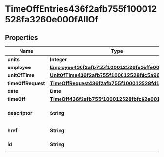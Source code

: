 

# TimeOffEntries436f2afb755f100012528fa3260e000fAllOf


## Properties

Name | Type | Description | Notes
------------ | ------------- | ------------- | -------------
**units** | **Integer** |  |  [optional]
**employee** | [**Employee436f2afb755f100012528fe3effe0015**](Employee436f2afb755f100012528fe3effe0015.md) |  |  [optional]
**unitOfTime** | [**UnitOfTime436f2afb755f100012528fdc5a960014**](UnitOfTime436f2afb755f100012528fdc5a960014.md) |  |  [optional]
**timeOffRequest** | [**TimeOffRequest436f2afb755f100012528fd1e2e60013**](TimeOffRequest436f2afb755f100012528fd1e2e60013.md) |  |  [optional]
**date** | **Date** |  |  [optional]
**timeOff** | [**TimeOff436f2afb755f100012528fbfc62e0011**](TimeOff436f2afb755f100012528fbfc62e0011.md) |  |  [optional]
**descriptor** | **String** | A preview of the instance |  [optional]
**href** | **String** | A link to the instance |  [optional]
**id** | **String** | Id of the instance |  [optional]



